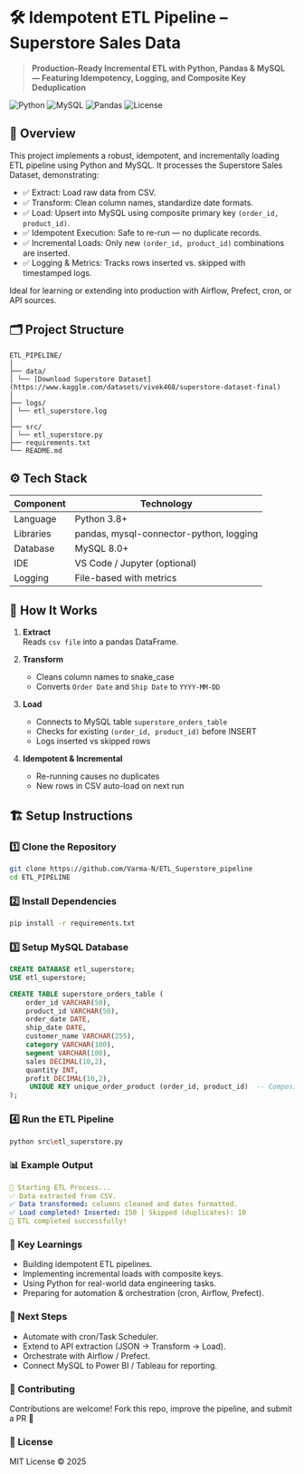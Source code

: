 # 🛠️ Idempotent ETL Pipeline – Superstore Sales Data

> **Production-Ready Incremental ETL with Python, Pandas & MySQL — Featuring Idempotency, Logging, and Composite Key Deduplication**

![Python](https://img.shields.io/badge/Python-3.8%2B-blue?logo=python)
![MySQL](https://img.shields.io/badge/MySQL-8.0+-important?logo=mysql)
![Pandas](https://img.shields.io/badge/Pandas-2.0+-green?logo=pandas)
![License](https://img.shields.io/badge/License-MIT-orange)

## 📌 Overview

This project implements a robust, idempotent, and incrementally loading ETL pipeline using Python and MySQL. It processes the Superstore Sales Dataset, demonstrating:

- ✅ Extract: Load raw data from CSV.
- ✅ Transform: Clean column names, standardize date formats.
- ✅ Load: Upsert into MySQL using composite primary key `(order_id, product_id)`.
- ✅ Idempotent Execution: Safe to re-run — no duplicate records.
- ✅ Incremental Loads: Only new `(order_id, product_id)` combinations are inserted.
- ✅ Logging & Metrics: Tracks rows inserted vs. skipped with timestamped logs.

Ideal for learning or extending into production with Airflow, Prefect, cron, or API sources.

## 🗂️ Project Structure
```
ETL_PIPELINE/
│
├── data/
│ └── [Download Superstore Dataset](https://www.kaggle.com/datasets/vivek468/superstore-dataset-final)
│
├── logs/
│ └── etl_superstore.log
│
├── src/
│ └── etl_superstore.py
├── requirements.txt
└── README.md
```

## ⚙️ Tech Stack

| Component       | Technology                 |
|----------------|----------------------------|
| Language       | Python 3.8+                |
| Libraries      | pandas, mysql-connector-python, logging |
| Database       | MySQL 8.0+                 |
| IDE            | VS Code / Jupyter (optional) |
| Logging        | File-based with metrics    |

## 🚀 How It Works

1. **Extract**  
   Reads `csv file` into a pandas DataFrame.

2. **Transform**  
   - Cleans column names to snake_case  
   - Converts `Order Date` and `Ship Date` to `YYYY-MM-DD`

3. **Load**  
   - Connects to MySQL table `superstore_orders_table`  
   - Checks for existing `(order_id, product_id)` before INSERT  
   - Logs inserted vs skipped rows

4. **Idempotent & Incremental**  
   - Re-running causes no duplicates  
   - New rows in CSV auto-load on next run

## 🏗️ Setup Instructions

### 1️⃣ Clone the Repository

```bash
git clone https://github.com/Varma-N/ETL_Superstore_pipeline
cd ETL_PIPELINE
```
### 2️⃣ Install Dependencies
```bash
pip install -r requirements.txt
```
### 3️⃣ Setup MySQL Database
```sql
CREATE DATABASE etl_superstore;
USE etl_superstore;

CREATE TABLE superstore_orders_table (
    order_id VARCHAR(50),
    product_id VARCHAR(50),
    order_date DATE,
    ship_date DATE,
    customer_name VARCHAR(255),
    category VARCHAR(100),
    segment VARCHAR(100),
    sales DECIMAL(10,2),
    quantity INT,
    profit DECIMAL(10,2),
     UNIQUE KEY unique_order_product (order_id, product_id)  -- Composite uniqueness
);
```
### 4️⃣ Run the ETL Pipeline
```bash
python src\etl_superstore.py
```

### 📊 Example Output
```yaml
🚀 Starting ETL Process...
✅ Data extracted from CSV.
✅ Data transformed: columns cleaned and dates formatted.
✅ Load completed! Inserted: 150 | Skipped (duplicates): 10
🎉 ETL completed successfully!
```
### 🌟 Key Learnings
- Building idempotent ETL pipelines.
- Implementing incremental loads with composite keys.
- Using Python for real-world data engineering tasks.
- Preparing for automation & orchestration (cron, Airflow, Prefect).

### 📌 Next Steps
- Automate with cron/Task Scheduler.
- Extend to API extraction (JSON → Transform → Load).
- Orchestrate with Airflow / Prefect.
- Connect MySQL to Power BI / Tableau for reporting.

### 🤝 Contributing
Contributions are welcome! Fork this repo, improve the pipeline, and submit a PR 🚀

### 📜 License
MIT License © 2025

